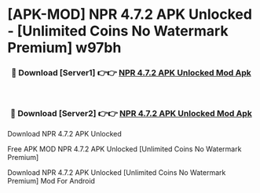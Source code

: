 # [APK-MOD] NPR 4.7.2 APK Unlocked - [Unlimited Coins No Watermark Premium] w97bh



<div align="center">
<h3>🔴 Download [Server1] 👉👉 <a href="https://momento.my/?title=NPR_4.7.2_APK_Unlocked">NPR 4.7.2 APK Unlocked Mod Apk</a></h3><br>

<h3>🔴 Download [Server2] 👉👉 <a href="https://momento.my/?title=NPR_4.7.2_APK_Unlocked">NPR 4.7.2 APK Unlocked Mod Apk</a></h3>
</div>



Download NPR 4.7.2 APK Unlocked 

Free APK MOD NPR 4.7.2 APK Unlocked [Unlimited Coins No Watermark Premium]

Download NPR 4.7.2 APK Unlocked [Unlimited Coins No Watermark Premium] Mod For Android
